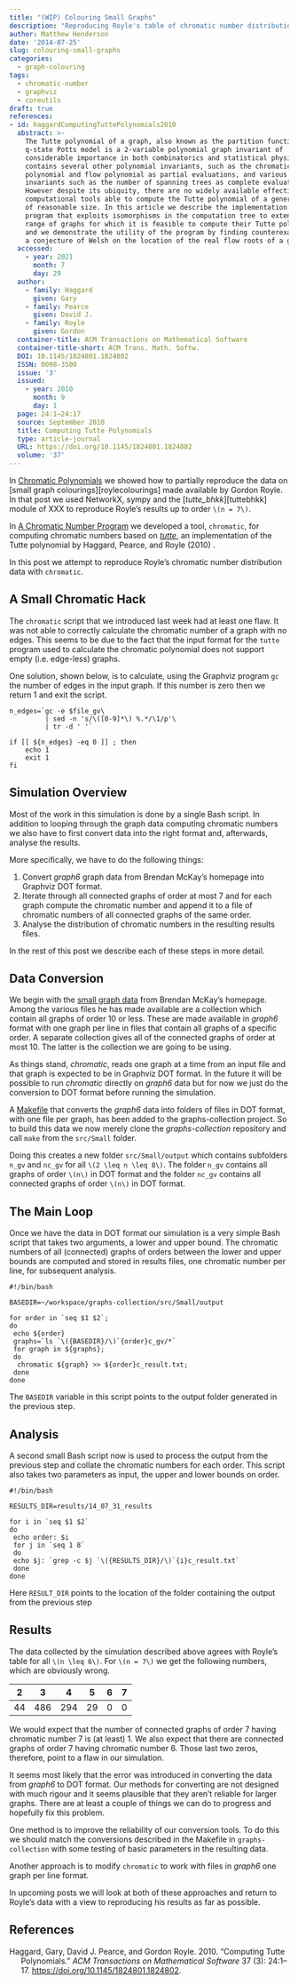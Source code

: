 ```yaml
---
title: "(WIP) Colouring Small Graphs"
description: "Reproducing Royle's table of chromatic number distributions."
author: Matthew Henderson
date: '2014-07-25'
slug: colouring-small-graphs
categories:
  - graph-colouring
tags:
  - chromatic-number
  - graphviz
  - coreutils
draft: true
references:
- id: haggardComputingTuttePolynomials2010
  abstract: >-
    The Tutte polynomial of a graph, also known as the partition function of the
    q-state Potts model is a 2-variable polynomial graph invariant of
    considerable importance in both combinatorics and statistical physics. It
    contains several other polynomial invariants, such as the chromatic
    polynomial and flow polynomial as partial evaluations, and various numerical
    invariants such as the number of spanning trees as complete evaluations.
    However despite its ubiquity, there are no widely available effective
    computational tools able to compute the Tutte polynomial of a general graph
    of reasonable size. In this article we describe the implementation of a
    program that exploits isomorphisms in the computation tree to extend the
    range of graphs for which it is feasible to compute their Tutte polynomials,
    and we demonstrate the utility of the program by finding counterexamples to
    a conjecture of Welsh on the location of the real flow roots of a graph.
  accessed:
    - year: 2021
      month: 7
      day: 29
  author:
    - family: Haggard
      given: Gary
    - family: Pearce
      given: David J.
    - family: Royle
      given: Gordon
  container-title: ACM Transactions on Mathematical Software
  container-title-short: ACM Trans. Math. Softw.
  DOI: 10.1145/1824801.1824802
  ISSN: 0098-3500
  issue: '3'
  issued:
    - year: 2010
      month: 9
      day: 1
  page: 24:1–24:17
  source: September 2010
  title: Computing Tutte Polynomials
  type: article-journal
  URL: https://doi.org/10.1145/1824801.1824802
  volume: '37'
---
```


In
[Chromatic Polynomials](/posts/2014-07-11-chromatic-polynomials)
we showed how to partially reproduce the data on
\[small graph colourings\]\[roylecolourings\]
made available by Gordon
Royle. In that post we used NetworkX, sympy and the
\[*tutte\_bhkk*\]\[tuttebhkk\]
module of
XXX
to reproduce Royle’s
results up to order `\(n = 7\)`.

In
[A Chromatic Number Program](post/2014-07-18-a-chromatic-program)
we developed a tool, `chromatic`, for computing chromatic numbers based
on
[*tutte*](),
an implementation of the Tutte polynomial by
Haggard, Pearce, and Royle (2010)
.

In this post we attempt to reproduce Royle’s chromatic number distribution data
with `chromatic`.

## A Small Chromatic Hack

The `chromatic` script that we introduced last week had at least one flaw. It
was not able to correctly calculate the chromatic number of a graph with no
edges. This seems to be due to the fact that the input format for the `tutte`
program used to calculate the chromatic polynomial does not support empty
(i.e. edge-less) graphs.

One solution, shown below, is to calculate, using the Graphviz program `gc` the
number of edges in the input graph. If this number is zero then we return 1
and exit the script.

    n_edges=`gc -e $file_gv\
             | sed -n 's/\([0-9]*\) %.*/\1/p'\
             | tr -d ' '`

    if [[ ${n_edges} -eq 0 ]] ; then
        echo 1
        exit 1
    fi

## Simulation Overview

Most of the work in this simulation is done by a single Bash script. In addition
to looping through the graph data computing chromatic numbers we also have to
first convert data into the right format and, afterwards, analyse the results.

More specifically, we have to do the following things:

1.  Convert *graph6* graph data from Brendan McKay’s homepage into Graphviz
    DOT format.
2.  Iterate through all connected graphs of order at most 7 and for each graph
    compute the chromatic number and append it to a file of chromatic numbers
    of all connected graphs of the same order.
3.  Analyse the distribution of chromatic numbers in the resulting results files.

In the rest of this post we describe each of these steps in more detail.

## Data Conversion

We begin with the
[small graph data](http://cs.anu.edu.au/~bdm/data/graphs.html)
from Brendan McKay’s
homepage. Among the various files he has made available are a collection which
contain all graphs of order 10 or less. These are made available in *graph6*
format with one graph per line in files that contain all graphs of a specific
order. A separate collection gives all of the connected graphs of order at most
10. The latter is the collection we are going to be using.

As things stand, *chromatic*, reads one graph at a time from an input file and
that graph is expected to be in Graphviz DOT format. In the future it will be
possible to run *chromatic* directly on *graph6* data but for now we just do
the conversion to DOT format before running the simulation.

A
[Makefile](https://github.com/MHenderson/graphs-collection/blob/master/src/Small/Makefile)
that converts the *graph6* data into folders of files
in DOT format, with one file per graph, has been added to the graphs-collection
project. So to build this data we now merely clone the *graphs-collection*
repository and call `make` from the `src/Small` folder.

Doing this creates a new folder `src/Small/output` which contains subfolders
`n_gv` and `nc_gv` for all `\(2 \leq n \leq 8\)`. The folder `n_gv` contains all
graphs of order `\(n\)` in DOT format and the folder `nc_gv` contains all
connected graphs of order `\(n\)` in DOT format.

## The Main Loop

Once we have the data in DOT format our simulation is a very simple Bash script
that takes two arguments, a lower and upper bound. The chromatic numbers of
all (connected) graphs of orders between the lower and upper bounds are computed
and stored in results files, one chromatic number per line, for subsequent
analysis.

    #!/bin/bash

    BASEDIR=~/workspace/graphs-collection/src/Small/output

    for order in `seq $1 $2`;
    do
     echo ${order}
     graphs=`ls `\({BASEDIR}/\)`{order}c_gv/*`
     for graph in ${graphs};
     do
      chromatic ${graph} >> ${order}c_result.txt;
     done
    done

The `BASEDIR` variable in this script points to the output folder generated in
the previous step.

## Analysis

A second small Bash script now is used to process the output from the previous
step and collate the chromatic numbers for each order. This script also takes
two parameters as input, the upper and lower bounds on order.

    #!/bin/bash

    RESULTS_DIR=results/14_07_31_results

    for i in `seq $1 $2`
    do
     echo order: $i
     for j in `seq 1 8`
     do
     echo $j: `grep -c $j `\({RESULTS_DIR}/\)`{i}c_result.txt`
     done
    done

Here `RESULT_DIR` points to the location of the folder containing the output
from the previous step

## Results

The data collected by the simulation described above agrees with Royle’s
table for all `\(n \leq 6\)`. For `\(n = 7\)` we get the following numbers, which
are obviously wrong.

| 2   | 3   | 4   | 5   | 6   | 7   |
|-----|-----|-----|-----|-----|-----|
| 44  | 486 | 294 | 29  | 0   | 0   |

We would expect that the number of connected graphs of order 7 having chromatic
number 7 is (at least) 1. We also expect that there are connected graphs of
order 7 having chromatic number 6. Those last two zeros, therefore, point to
a flaw in our simulation.

It seems most likely that the error was introduced in converting the data from
*graph6* to DOT format. Our methods for converting are not designed with much
rigour and it seems plausible that they aren’t reliable for larger graphs. There
are at least a couple of things we can do to progress and hopefully fix this
problem.

One method is to improve the reliability of our conversion tools. To do this we
should match the conversions described in the Makefile in
`graphs-collection` with some testing of basic parameters in the resulting
data.

Another approach is to modify `chromatic` to work with files in *graph6* one
graph per line format.

In upcoming posts we will look at both of these approaches and return to
Royle’s data with a view to reproducing his results as far as possible.

## References

<div id="refs" class="references csl-bib-body hanging-indent">

<div id="ref-haggardComputingTuttePolynomials2010" class="csl-entry">

Haggard, Gary, David J. Pearce, and Gordon Royle. 2010. “Computing Tutte Polynomials.” *ACM Transactions on Mathematical Software* 37 (3): 24:1–17. <https://doi.org/10.1145/1824801.1824802>.

</div>

</div>
